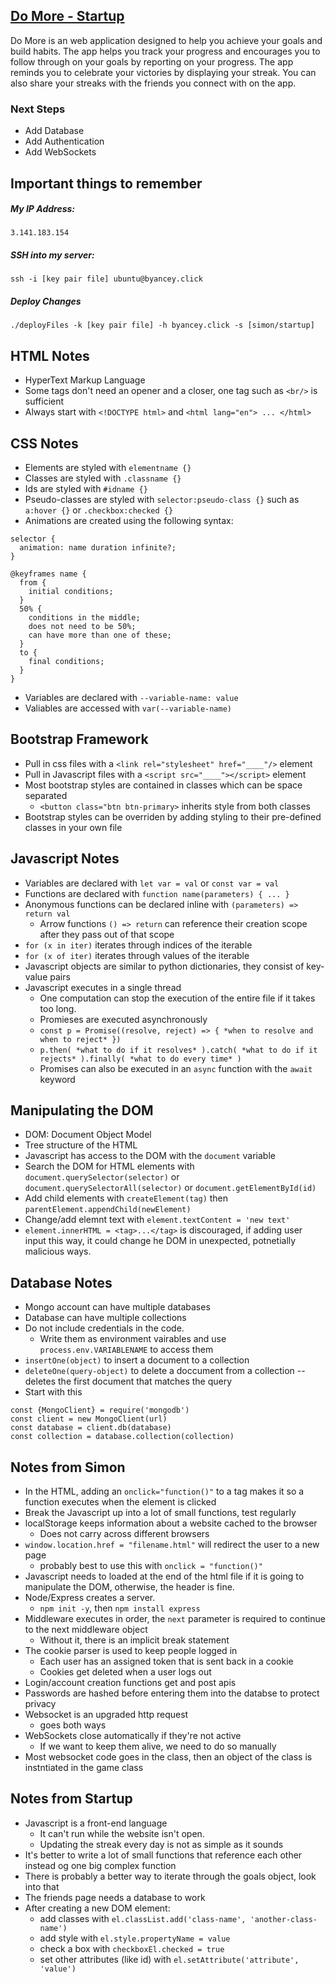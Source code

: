 ## [Do More - Startup](startup.byancey.click)
Do More is an web application designed to help you achieve your goals and build habits. The app helps you track your progress and encourages you to follow through on your goals by reporting on your progress. The app reminds you to celebrate your victories by displaying your streak. You can also share your streaks with the friends you connect with on the app.

### Next Steps
+ Add Database
+ Add Authentication
+ Add WebSockets

## Important things to remember
##### My IP Address:  
```
3.141.183.154
```
##### SSH into my server:
```
ssh -i [key pair file] ubuntu@byancey.click
```
##### Deploy Changes
```
./deployFiles -k [key pair file] -h byancey.click -s [simon/startup]
```

## HTML Notes
+ HyperText Markup Language  
+ Some tags don't need an opener and a closer, one tag such as `<br/>` is sufficient
+ Always start with `<!DOCTYPE html>` and `<html lang="en"> ... </html>`

## CSS Notes
+ Elements are styled with `elementname {}`
+ Classes are styled with `.classname {}`
+ Ids are styled with `#idname {}`
+ Pseudo-classes are styled with `selector:pseudo-class {}` such as `a:hover {}` or `.checkbox:checked {}`
+ Animations are created using the following syntax:
```
selector {
  animation: name duration infinite?;
}

@keyframes name {
  from {
    initial conditions;
  }
  50% {
    conditions in the middle;
    does not need to be 50%;
    can have more than one of these;
  }
  to {
    final conditions;
  }
}
```
+ Variables are declared with `--variable-name: value`
+ Valiables are accessed with `var(--variable-name)`

## Bootstrap Framework
+ Pull in css files with a `<link rel="stylesheet" href="____"/>` element
+ Pull in Javascript files with a `<script src="____"></script>` element
+ Most bootstrap styles are contained in classes which can be space separated 
  + `<button class="btn btn-primary>` inherits style from both classes
+ Bootstrap styles can be overriden by adding styling to their pre-defined classes in your own file

## Javascript Notes
+ Variables are declared with `let var = val` or `const var = val`
+ Functions are declared with `function name(parameters) { ... }`
+ Anonymous functions can be declared inline with `(parameters) => return val`
  + Arrow functions `() => return` can reference their creation scope after they pass out of that scope
+ `for (x in iter)` iterates through indices of the iterable
+ `for (x of iter)` iterates through values of the iterable
+ Javascript objects are similar to python dictionaries, they consist of key-value pairs
+ Javascript executes in a single thread
  + One computation can stop the execution of the entire file if it takes too long.
  + Promieses are executed asynchronously
  + `const p = Promise((resolve, reject) => { *when to resolve and when to reject* })`
  + `p.then( *what to do if it resolves* ).catch( *what to do if it rejects* ).finally( *what to do every time* )`
  + Promises can also be executed in an `async` function with the `await` keyword

## Manipulating the DOM
+ DOM: Document Object Model
+ Tree structure of the HTML
+ Javascript has access to the DOM with the `document` variable
+ Search the DOM for HTML elements with `document.querySelector(selector)` or `document.querySelectorAll(selector)` or `document.getElementById(id)`
+ Add child elements with `createElement(tag)` then `parentElement.appendChild(newElement)`
+ Change/add elemnt text with `element.textContent = 'new text'`
+ `element.innerHTML = <tag>...</tag>` is discouraged, if adding user input this way, it could change he DOM in unexpected, potnetially malicious ways.

## Database Notes
+ Mongo account can have multiple databases
+ Database can have multiple collections
+ Do not include credentials in the code.
  + Write them as environment vairables and use `process.env.VARIABLENAME` to access them
+ `insertOne(object)` to insert a document to a collection
+ `deleteOne(query-object)` to delete a doccument from a collection -- deletes the first document that matches the query
+ Start with this
```
const {MongoClient} = require('mongodb')  
const client = new MongoClient(url)  
const database = client.db(database)  
const collection = database.collection(collection)
```

## Notes from Simon
+ In the HTML, adding an `onclick="function()"` to a tag makes it so a function executes when the element is clicked
+ Break the Javascript up into a lot of small functions, test regularly
+ localStorage keeps information about a website cached to the browser
  + Does not carry across different browsers
+ `window.location.href = "filename.html"` will redirect the user to a new page
  + probably best to use this with `onclick = "function()"`
+ Javascript needs to loaded at the end of the html file if it is going to manipulate the DOM, otherwise, the header is fine.
+ Node/Express creates a server.
  + `npm init -y`, then `npm install express`
+ Middleware executes in order, the `next` parameter is required to continue to the next middleware object
  + Without it, there is an implicit break statement
+ The cookie parser is used to keep people logged in
  + Each user has an assigned token that is sent back in a cookie
  + Cookies get deleted when a user logs out
+ Login/account creation functions get and post apis
+ Passwords are hashed before entering them into the databse to protect privacy
+ Websocket is an upgraded http request
  + goes both ways
+ WebSockets close automatically if they're not active
  + If we want to keep them alive, we need to do so manually
+ Most websocket code goes in the class, then an object of the class is instntiated in the game class

## Notes from Startup
+ Javascript is a front-end language
  + It can't run while the website isn't open.
  + Updating the streak every day is not as simple as it sounds
+ It's better to write a lot of small functions that reference each other instead og one big complex function
+ There is probably a better way to iterate through the goals object, look into that
+ The friends page needs a database to work
+ After creating a new DOM element:
  + add classes with `el.classList.add('class-name', 'another-class-name')`
  + add style with `el.style.propertyName = value`
  + check a box with `checkboxEl.checked = true`
  + set other attributes (like id) with `el.setAttribute('attribute', 'value')`
